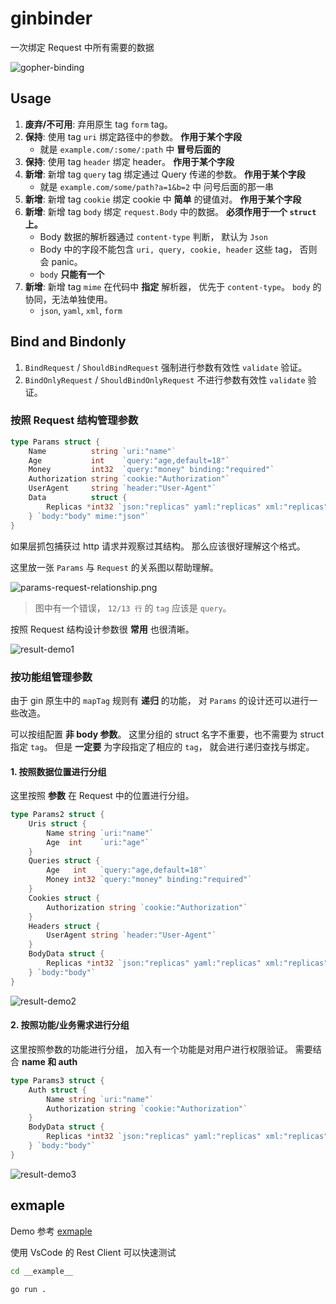 # ginbinder

一次绑定 Request 中所有需要的数据

![gopher-binding](docs/imgs/gopher-binding.jpeg)


## Usage

1. **废弃/不可用**: 弃用原生 tag `form` tag。
2. **保持**: 使用 tag `uri` 绑定路径中的参数。 **作用于某个字段**
    + 就是 `example.com/:some/:path` 中 **冒号后面的**
3. **保持**: 使用 tag `header` 绑定 header。 **作用于某个字段**
4. **新增**: 新增 tag `query` tag 绑定通过 Query 传递的参数。 **作用于某个字段**
    + 就是 `example.com/some/path?a=1&b=2` 中 问号后面的那一串
5. **新增**: 新增 tag `cookie` 绑定 cookie 中 **简单** 的键值对。 **作用于某个字段**
6. **新增**: 新增 tag `body` 绑定 `request.Body` 中的数据。 **必须作用于一个 `struct` 上。**
    + Body 数据的解析器通过 `content-type` 判断， 默认为 `Json`
    + Body 中的字段不能包含 `uri, query, cookie, header` 这些 tag， 否则会 panic。
    + `body` **只能有一个**
7. **新增**: 新增 tag `mime` 在代码中 **指定** 解析器， 优先于 `content-type`。 `body` 的协同，无法单独使用。
    + `json`, `yaml`, `xml`, `form`

## Bind and Bindonly

1. `BindRequest` / `ShouldBindRequest` 强制进行参数有效性 `validate` 验证。
2. `BindOnlyRequest` / `ShouldBindOnlyRequest` 不进行参数有效性 `validate` 验证。

### 按照 Request 结构管理参数

```go
type Params struct {
	Name          string `uri:"name"`
	Age           int    `query:"age,default=18"`
	Money         int32  `query:"money" binding:"required"`
	Authorization string `cookie:"Authorization"`
	UserAgent     string `header:"User-Agent"`
	Data          struct {
		Replicas *int32 `json:"replicas" yaml:"replicas" xml:"replicas" form:"replicas"`
	} `body:"body" mime:"json"`
}
```

如果层抓包捕获过 http 请求并观察过其结构。 那么应该很好理解这个格式。

这里放一张 `Params` 与 `Request` 的关系图以帮助理解。

![params-request-relationship.png](./docs/imgs/params-request-relationship.png)

> 图中有一个错误， `12/13 行` 的 `tag` 应该是 `query`。

按照 Request 结构设计参数很 **常用** 也很清晰。

![result-demo1](./docs/imgs/result-demo1.png)

### 按功能组管理参数

由于 gin 原生中的 `mapTag` 规则有 **递归** 的功能， 对 `Params` 的设计还可以进行一些改造。

可以按组配置 **非 body 参数**。 这里分组的 struct 名字不重要，也不需要为 struct 指定 `tag`。
但是 **一定要** 为字段指定了相应的 `tag`， 就会进行递归查找与绑定。

#### 1. 按照数据位置进行分组

这里按照 **参数** 在 Request 中的位置进行分组。

```go
type Params2 struct {
	Uris struct {
		Name string `uri:"name"`
		Age  int    `uri:"age"`
	}
	Queries struct {
		Age   int   `query:"age,default=18"`
		Money int32 `query:"money" binding:"required"`
	}
	Cookies struct {
		Authorization string `cookie:"Authorization"`
	}
	Headers struct {
		UserAgent string `header:"User-Agent"`
	}
	BodyData struct {
		Replicas *int32 `json:"replicas" yaml:"replicas" xml:"replicas" form:"replicas"`
	} `body:"body"`
}
```

![result-demo2](./docs/imgs/result-demo2.png)

#### 2. 按照功能/业务需求进行分组

这里按照参数的功能进行分组， 加入有一个功能是对用户进行权限验证。 需要结合 **name 和 auth**

```go
type Params3 struct {
	Auth struct {
		Name string `uri:"name"`
		Authorization string `cookie:"Authorization"`
	}
	BodyData struct {
		Replicas *int32 `json:"replicas" yaml:"replicas" xml:"replicas" form:"replicas"`
	} `body:"body"`
}
```

![result-demo3](./docs/imgs/result-demo3.png)

## exmaple

Demo 参考 [exmaple](./__example__)

使用 VsCode 的 Rest Client 可以快速测试


```bash
cd __example__

go run .
```